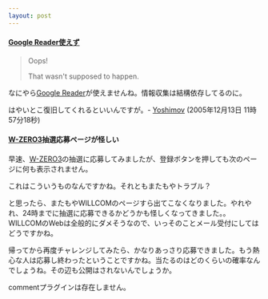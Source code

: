 ```yaml
---
layout: post
---
```

<h4><a href="http://www.google.com/reader/">Google Reader使えず</a></h4>
<blockquote><p>Oops!</p>
<p>That wasn't supposed to happen.</p>
</blockquote>
<p>なにやら<a href="http://reader.google.com/">Google Reader</a>が使えませんね。情報収集は結構依存してるのに。</p>
<p>はやいとこ復旧してくれるといいんですが。- <a href="/?page=Yoshimov" class="wikipage">Yoshimov</a> (2005年12月13日 11時57分18秒)</p>
<h4><a href="/?page=SHARP+WS003SH" class="wikipage">W-ZERO3</a>抽選応募ページが怪しい</h4>
<p>早速、<a href="/?page=SHARP+WS003SH" class="wikipage">W-ZERO3</a>の抽選に応募してみましたが、登録ボタンを押しても次のページに何も表示されません。</p>
<p>これはこういうものなんですかね。それともまたもやトラブル？</p>
<p>と思ったら、またもやWILLCOMのページすら出てこなくなりました。やれやれ、24時までに抽選に応募できるかどうかも怪しくなってきました。。WILLCOMのWebは全般的にダメそうなので、いっそのことメール受付にしてはどうですかね。</p>
<p>帰ってから再度チャレンジしてみたら、かなりあっさり応募できました。もう熱心な人は応募し終わったということですかね。当たるのはどのくらいの確率なんでしょうね。その辺も公開はされないんでしょうか。</p>
<p><span class="error">commentプラグインは存在しません。</span> </p>
